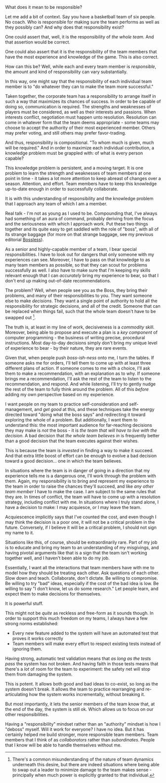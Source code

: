 What does it mean to be responsible?

Let me add a bit of context. Say you have a basketball team of six people. No coach. Who is responsible for making sure the team performs as well as they possibly can? And why does that responsibility exist?

One could assert that, well, it is the responsibility of *the whole team*. And that assertion would be correct.

One could also assert that it is the responsibility of the team members that have the most experience and knowledge of the game. This is also correct.

How can this be? Well, while each and every team member is *responsible*, the amount and kind of responsibility can vary substantially.

In this way, one might say that the responsibility of each individual team member is to "do whatever they can to make the team more successful."

Taken together, the corporate team has a responsibility to arrange itself in such a way that maximizes its chances of success. In order to be capable of doing so, communication is required. The strengths and weaknesses of players must be considered, as well as their interests and passions. When interests conflict, negotiation must happen unto resolution. Resolution can come in whatever form that the team deems appropriate - some teams may choose to accept the authority of their most experienced member. Others may prefer voting, and still others may prefer favor-trading.

And thus, responsibility is compositional. "To whom much is given, much will be required." And in order to maximize each individual contribution, a knowledge problem must be grappled with: of what is every person capable?

This knowledge problem is persistent, and a moving target. It is one problem to learn the strength and weaknesses of team members at one point in time - it takes a lot more attention to keep abreast of changes over a season. Attention, and effort. Team members have to keep this knowledge up-to-date enough in order to successfully collaborate.

It is with this understanding of responsibility and the knowledge problem that I approach any team of which I am a member.

Real talk - I'm not as young as I used to be. Compounding that, I've always had something of an aura of command, probably deriving from the focus and the seriousness with which I approach work. Put these two things together and its quite easy to get saddled with the role of "boss", with all of its strange baggage (for more on that strange baggage, see my previous editorial [Bossless](https://medium.com/@robert.f.murdock/bossless-fbea80c7d15a)).

As a senior and highly-capable member of a team, I bear special responsibilities. I have to look out for dangers that only someone with my experiences can see. Moreover, I have to pass on that knowledge to as many team members as possible, so that they can scout for problems successfully as well. I also have to make sure that I'm keeping my skills relevant enough that I can *accurately* bring my experience to bear, so that I don't end up making out-of-date recommendations.

The problem? Well, when people see you as the Boss, they bring their problems, and many of their responsibilities to you. They want someone else to make *decisions*. They want a single point of authority to hold all the responsibility for strategic decisions, and all of the credit. Someone that can be replaced when things fail, such that the whole team doesn't have to be swapped out [^1]. 

The truth is, at least in my line of work, decisiveness is a *commodity* skill. Moreover, being able to propose and execute a plan is a *key component* of computer programming - the business of writing precise, procedural instructions. Most day-to-day decisions simply don't bring my unique level of experience to bear - by their nature, they are rare events.

Given that, when people push *boss-ish-ness* onto me, I turn the tables. If someone asks me for orders, I'll tell them to come up with at least three different plans of action. If someone comes to me with a choice, I'll ask them to make a recommendation, with an explanation as to why. If someone brings me a recommendation, I'll ask the rest of the team to listen to the recommendation, and respond. And while listening, I'll try to gently nudge the rest of the team to fully think around the problem. All of this *before* adding my own perspective based on my experience.

I want people on my team to practice self-consideration and self-management, and *get good* at this, and these techniques take the energy directed toward "doing what the boss says" and redirecting it toward exploring the whole of a problem. But additionally, I want them to understand this: the most important audience for far-reaching decisions they may make is *not* the boss - it is *the team that will have to live with the decision*. A bad decision that *the whole team believes in* is frequently better than a good decision that the team executes against their wishes.

This is because the team is *invested* in finding a way to make it succeed. And that extra little boost of effort can be enough to evolve a bad decision toward a good decision... one in which the team believes.

In situations where the team is in danger of going in a direction that my experience tells me is a dangerous one, I'll work through the problem with them. Again, my responsibility is to bring and represent my experience to the team in order to raise the chances they'll succeed, and like *any other team member* I have to make the case. I am subject to the same rules that they are. In times of conflict, the team will have to come up with a resolution strategy, including conflict with me. In situations where I truly stand alone, I have a decision to make: I may acquiesce, or I may leave the team.

Acquiescence implicitly says that I've counted the cost, and even though I may think the decision is a poor one, it will not be a critical problem in the future. Conversely, if I believe it will be a critical problem, I should not sign my name to it.

Situations like this, of course, should be extraordinarily rare. Part of my job is to educate and bring my team to an understanding of my misgivings, and having pivotal arguments like that is a sign that the team isn't working together well, and I haven't been able to do my job.

Essentially, I want all the interactions that team members have with me to model how they should be treating each other. Ask questions of each other. Slow down and teach. Collaborate, don't dictate. Be willing to compromise. Be willing to try "bad" ideas, especially if the cost of the bad idea is low.  Be willing to say "I don't know, let us do some research." Let people learn, and expect them to make decisions for themselves.

It is powerful stuff.

This might not be *quite* as reckless and free-form as it sounds though. In order to support this much freedom on my teams, I always have a few strong norms established:

- Every new feature added to the system will have an automated test that proves it works correctly
- Team members will make every effort to respect existing tests instead of ignoring them.

Having strong, automatic test validation means that *as long as the tests pass* the system has not broken. And having faith in those tests means that there's a *lot* of room for the team to experiment: the safety net will stop them from damaging the system.

This is potent. It allows both good and bad ideas to co-exist, so long as the system doesn't break. It allows the team to practice rearranging and re-articulating how the system works incrementally, without breaking it.

But most importantly, it lets the senior members of the team know that, at the end of the day, the system is still ok. Which allows us to focus on our other responsibilities.

Having a "responsibility" mindset rather than an "authority" mindset is how I "deboss" myself. Will it work for everyone? I have no idea. But it has certainly helped me build stronger, more responsible team members. Team members that I think of as *collaborators* rather than *subordinates*. People that I know will be able to handle themselves without me.

[^1]: There's a common misunderstanding of the nature of team dynamics underneath this desire, but there are indeed situations where being able to swap out a leader to minimize damage to the team makes sense - principally when much power is explicitly granted to that individual.
